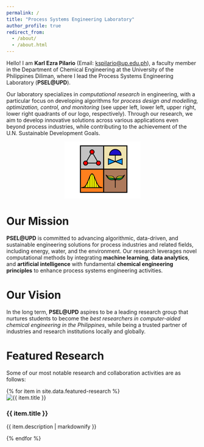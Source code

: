 ```yaml
---
permalink: /
title: "Process Systems Engineering Laboratory"
author_profile: true
redirect_from: 
  - /about/
  - /about.html
---
```


Hello! I am **Karl Ezra Pilario** (Email: kspilario@up.edu.ph), a faculty member in the Department of Chemical Engineering at the University of the Philippines Diliman, where I lead the Process Systems Engineering Laboratory (**PSEL@UPD**). 

Our laboratory specializes in *computational research* in engineering, with a particular focus on developing algorithms for *process design and modelling, optimization, control, and monitoring* (see upper left, lower left, upper right, lower right quadrants of our logo, respectively). Through our research, we aim to develop innovative solutions across various applications even beyond process industries, while contributing to the achievement of the U.N. Sustainable Development Goals.

<p align="center">
    <img src="images/psel_logo_2023.png" width="200">
</p>

Our Mission
======
**PSEL@UPD** is committed to advancing algorithmic, data-driven, and sustainable engineering solutions for process industries and related fields, including energy, water, and the environment. Our research leverages novel computational methods by integrating **machine learning**, **data analytics**, and **artificial intelligence** with fundamental **chemical engineering principles** to enhance process systems engineering activities.

Our Vision
======
In the long term, **PSEL@UPD** aspires to be a leading research group that nurtures students to become the *best researchers in computer-aided chemical engineering in the Philippines*, while being a trusted partner of industries and research institutions locally and globally.

Featured Research
======
Some of our most notable research and collaboration activities are as follows:

<div class="featured-research">
  {% for item in site.data.featured-research %}
    <div class="research-item">
      <div class="research-img-container">
        <img src="{{ item.image }}" alt="{{ item.title }}" class="research-img">
      </div>
      <div class="research-description">
        <h3>{{ item.title }}</h3>
        <p>{{ item.description | markdownify }}</p>
      </div>
    </div>
  {% endfor %}
</div>

